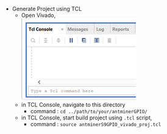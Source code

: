- Generate Project using TCL
    - Open Vivado,<br>
    <img src="../../resource/tcl_console.png" width="300px"><br>
    - in TCL Console, navigate to this directory
        - command : `cd ../path/to/your/antminerGPIO/`
    - in TCL Console, start build project using `.tcl` script,
        - command : `source antminerS9GPIO_vivado_proj.tcl`